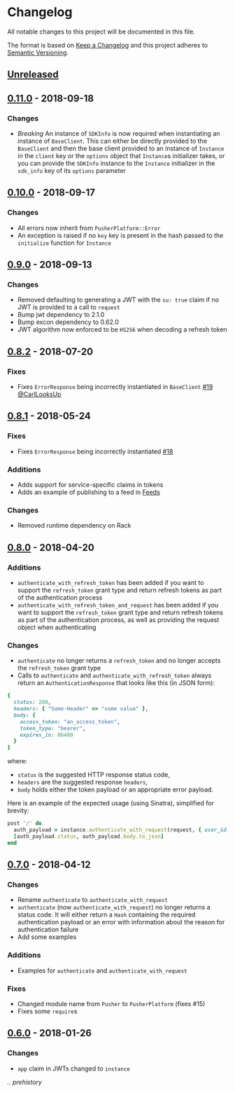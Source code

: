 # Changelog
All notable changes to this project will be documented in this file.

The format is based on [Keep a Changelog](http://keepachangelog.com/en/1.0.0/)
and this project adheres to [Semantic Versioning](http://semver.org/spec/v2.0.0.html).

## [Unreleased](https://github.com/pusher/pusher-platform-ruby/compare/0.11.0...HEAD)

## [0.11.0](https://github.com/pusher/pusher-platform-ruby/compare/0.9.0...0.11.0) - 2018-09-18

### Changes

- *Breaking* An instance of `SDKInfo` is now required when instantiating an instance of `BaseClient`. This can either be directly provided to the `BaseClient` and then the base client provided to an instance of `Instance` in the `client` key or the `options` object that `Instance`s initializer takes, or you can provide the `SDKInfo` instance to the `Instance` initializer in the `sdk_info` key of its `options` parameter

## [0.10.0](https://github.com/pusher/pusher-platform-ruby/compare/0.9.0...0.10.0) - 2018-09-17

### Changes

- All errors now inherit from `PusherPlatform::Error`
- An exception is raised if no `key` key is present in the hash passed to the `initialize` function for `Instance`

## [0.9.0](https://github.com/pusher/pusher-platform-ruby/compare/0.8.2...0.9.0) - 2018-09-13

### Changes

- Removed defaulting to generating a JWT with the `su: true` claim if no JWT is provided to a call to `request`
- Bump jwt dependency to 2.1.0
- Bump excon dependency to 0.62.0
- JWT algorithm now enforced to be `HS256` when decoding a refresh token

## [0.8.2](https://github.com/pusher/pusher-platform-ruby/compare/0.8.1...0.8.2) - 2018-07-20

### Fixes

- Fixes `ErrorResponse` being incorrectly instantiated in `BaseClient` [#19](https://github.com/pusher/pusher-platform-ruby/issues/19) [@CarlLooksUp](https://github.com/CarlLooksUp)

## [0.8.1](https://github.com/pusher/pusher-platform-ruby/compare/0.8.0...0.8.1) - 2018-05-24

### Fixes

- Fixes `ErrorResponse` being incorrectly instantiated [#18](https://github.com/pusher/pusher-platform-ruby/issues/18)

### Additions

- Adds support for service-specific claims in tokens
- Adds an example of publishing to a feed in [Feeds](https://pusher.com/feeds)

### Changes

- Removed runtime dependency on Rack

## [0.8.0](https://github.com/pusher/pusher-platform-ruby/compare/0.7.0...0.8.0) - 2018-04-20

### Additions

- `authenticate_with_refresh_token` has been added if you want to support the `refresh_token` grant type and return refresh tokens as part of the authentication process
- `authenticate_with_refresh_token_and_request` has been added if you want to support the `refresh_token` grant type and return refresh tokens as part of the authentication process, as well as providing the request object when authenticating

### Changes

- `authenticate` no longer returns a `refresh_token` and no longer accepts the `refresh_token` grant type
- Calls to `authenticate` and `authenticate_with_refresh_token` always return an `AuthenticationResponse` that looks like this (in JSON form):

```ruby
{
  status: 200,
  headers: { "Some-Header" => "some value" },
  body: {
    access_token: "an_access_token",
    token_type: "bearer",
    expires_in: 86400
  }
}
```

where:

* `status` is the suggested HTTP response status code,
* `headers` are the suggested response `headers`,
* `body` holds either the token payload or an appropriate error payload.

Here is an example of the expected usage (using Sinatra), simplified for brevity:

```ruby
post '/' do
  auth_payload = instance.authenticate_with_request(request, { user_id: 'USER_ID' })
  [auth_payload.status, auth_payload.body.to_json]
end
```

## [0.7.0](https://github.com/pusher/pusher-platform-ruby/compare/0.6.0...0.7.0) - 2018-04-12

### Changes

- Rename `authenticate` to `authenticate_with_request`
- `authenticate` (now `authenticate_with_request`) no longer returns a status code. It will either return a `Hash` containing the required authentication payload or an error with information about the reason for authentication failure
- Add some examples

### Additions

- Examples for `authenticate` and `authenticate_with_request`

### Fixes

- Changed module name from `Pusher` to `PusherPlatform` (fixes #15)
- Fixes some `require`s

## [0.6.0](https://github.com/pusher/pusher-platform-ruby/compare/0.5.1...0.6.0) - 2018-01-26

### Changes

- `app` claim in JWTs changed to `instance`

_.. prehistory_

